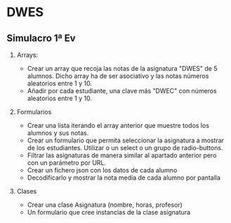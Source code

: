 # DWES

## Simulacro 1ª Ev

1. Arrays:

   - Crear un array que recoja las notas de la asignatura "DWES" de 5 alumnos. Dicho array ha de ser asociativo y las notas números aleatorios entre 1 y 10.
   - Añadir por cada estudiante, una clave más "DWEC" con números aleatorios entre 1 y 10.

2. Formularios

   - Crear una lista iterando el array anterior que muestre todos los alumnos y sus notas.
   - Crear un formulario que permita seleccionar la asignatura a mostrar de los estudiantes. Utilizar o un select o un grupo de radio-buttons.
   - Filtrar las asignaturas de manera similar al apartado anterior pero con un parámetro por URL.
   - Crear un fichero json con los datos de cada alumno
   - Decodificarlo y mostrar la nota media de cada alumno por pantalla

3. Clases
   - Crear una clase Asignatura (nombre, horas, profesor)
   - Un formulario que cree instancias de la clase asignatura
